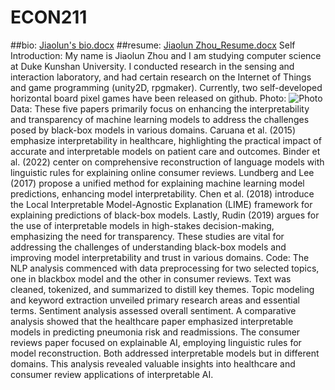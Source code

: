 # ECON211
##bio: [Jiaolun's bio.docx](https://github.com/UntilDeath3000/ECON211/files/13226253/Jiaolun.s.bio.docx)
##resume: [Jiaolun Zhou_Resume.docx](https://github.com/UntilDeath3000/ECON211/files/13226255/Jiaolun.Zhou_Resume.docx)
Self Introduction:
My name is Jiaolun Zhou and I am studying computer science at Duke Kunshan University. I conducted research in the sensing and interaction laboratory, and had certain research on the Internet of Things and game programming (unity2D, rpgmaker). Currently, two self-developed horizontal board pixel games have been released on github.
Photo:
![Photo](https://github.com/UntilDeath3000/ECON211/assets/149361380/d3101345-3d03-4464-b802-9ec1391d76d2)
Data:
These five papers primarily focus on enhancing the interpretability and transparency of machine learning models to address the challenges posed by black-box models in various domains. Caruana et al. (2015) emphasize interpretability in healthcare, highlighting the practical impact of accurate and interpretable models on patient care and outcomes. Binder et al. (2022) center on comprehensive reconstruction of language models with linguistic rules for explaining online consumer reviews. Lundberg and Lee (2017) propose a unified method for explaining machine learning model predictions, enhancing model interpretability. Chen et al. (2018) introduce the Local Interpretable Model-Agnostic Explanation (LIME) framework for explaining predictions of black-box models. Lastly, Rudin (2019) argues for the use of interpretable models in high-stakes decision-making, emphasizing the need for transparency. These studies are vital for addressing the challenges of understanding black-box models and improving model interpretability and trust in various domains.
Code:
The NLP analysis commenced with data preprocessing for two selected topics, one in blackbox model and the other in consumer reviews. Text was cleaned, tokenized, and summarized to distill key themes. Topic modeling and keyword extraction unveiled primary research areas and essential terms. Sentiment analysis assessed overall sentiment. A comparative analysis showed that the healthcare paper emphasized interpretable models in predicting pneumonia risk and readmissions. The consumer reviews paper focused on explainable AI, employing linguistic rules for model reconstruction. Both addressed interpretable models but in different domains. This analysis revealed valuable insights into healthcare and consumer review applications of interpretable AI.
